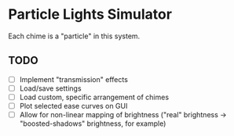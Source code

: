# Particle Lights Simulator

Each chime is a "particle" in this system.

## TODO
- [ ] Implement "transmission" effects
- [ ] Load/save settings
- [ ] Load custom, specific arrangement of chimes
- [ ] Plot selected ease curves on GUI
- [ ] Allow for non-linear mapping of brightness ("real" brightness -> "boosted-shadows" brightness, for example)